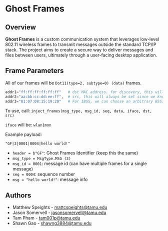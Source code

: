 # Ghost Frames

## Overview

**Ghost Frames** is a custom communication system that leverages low-level 802.11 wireless frames to transmit messages outside the standard TCP/IP stack. The project aims to create a secure way to deliver messages and files between users, ultimately through a user-facing desktop application.  


## Frame Parameters
All of our frames will be `Dot11(type=2, subtype=0) (data)` frames.

```py
addr1="ff:ff:ff:ff:ff:ff"   # dst MAC address. for discovery, this will be all `f`.  
addr2="aa:bb:cc:dd:ee:ff",  # src, this will always be set since we know what our own MAC is.  
addr3="01:07:08:15:19:20"   # For IBSS, we can choose an arbitrary BSSID (this spells ghost).  
```

To use, call: `inject_frames(msg_type, msg_id, seq, data, iface, dst, src)`

`iface` will be: `wlan1mon`

Example payload:

`"GF|3|0001|0004|hello world!"`

- `header = b"GF"`: Ghost Frames Identifier (keep this the same)
- `msg_type = MsgType.MSG (3)`
- `msg_id = 0001`: message id (can have multiple frames for a single message)
- `seq = 0004`: sequence number
- `msg = "hello world!"`: message info


## Authors

- Matthew Speights - mattcspeights@tamu.edu
- Jason Somervell - jasonsomervell@tamu.edu
- Tam Pham - tam001p@tamu.edu
- Shawn Gao - shawng3884@tamu.edu